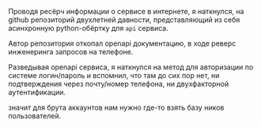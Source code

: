 Проводя ресёрч информации о сервисе в интернете, я наткнулся, на github репозиторий двухлетней давности, представляющий из себя асинхронную python-обёртку для `api` сервиса.

Автор репозитория откопал openapi документацию, в ходе реверс инженеринга запросов на телефоне.

Разведывая openapi сервиса, я наткнулся на метод для авторизации по системе логин/пароль и вспомнил, что там до сих пор нет, ни подтверждения через почту/номер телефона, ни двухфакторной аутентификации.

значит для брута аккаунтов нам нужно где-то взять базу ников пользователей.